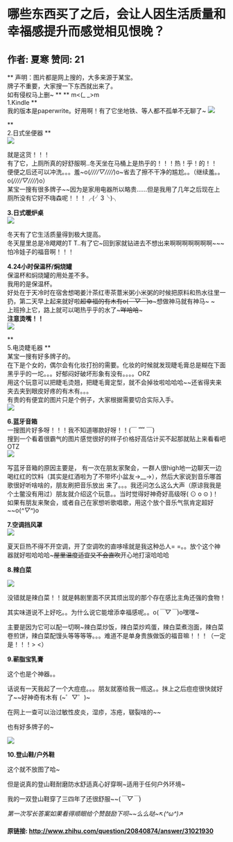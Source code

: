 # 哪些东西买了之后，会让人因生活质量和幸福感提升而感觉相见恨晚？
## 作者: 夏寒  赞同: 21
** 声明：图片都是网上搜的，大多来源于某宝。   
牌子不重要，大家搜一下东西就出来了。  
如有侵权马上删~ ** ** m<(_ _>m  
1.Kindle **  
我的版本是paperwrite。好用啊！有了它坐地铁、等人都不孤单不无聊了~
![](http://pic3.zhimg.com/57a46b46b0300e167d6f36ec45aeae0f_b.jpg)

  
**   
2.日式坐便器 **  
![](http://pic4.zhimg.com/70153fae1f2c1a54096f587da535a3ed_b.jpg)

 就是这货！！！  
有了它，上厕所真的好舒服啊..冬天坐在马桶上是热乎的！！！热！乎！的！！  
便便之后还可以冲洗。。。羞~o(*////▽////*)o~省去了擦不干净的尴尬。。（继续羞。。o(*////▽////*)o）  
某宝一搜有很多牌子~~因为是家用电器所以略贵……但是我用了几年之后现在上厕所没有它好不嗨森呢！！！╭(╯3╰)╮  
  
**3.日式暖炉桌**   
![](http://pic4.zhimg.com/979db158f7728f422c7a26bacff39338_b.jpg)


冬天有了它生活质量得到极大提高。  
冬天屋里总是冷飕飕的T T..有了它~回到家就钻进去不想出来啊啊啊啊啊啊啊~~~  
怕冷娃子的福音啊！！！  
  
**4.24小时保温杯/焖烧罐**   
保温杯和焖烧罐的用处差不多。  
我用的是保温杯。  
好处在于天冷时在宿舍想喝姜汁茶红枣茶薏米粥小米粥的时候把原料和热水往里一扔，第二天早上起来就好啦~~超幸福的有木有o(*￣▽￣*)o~~~想做神马就有神马~
~  
上班拎上它，路上就可以喝热乎乎的水了~~~咩哈哈~~~  
**注意烫嘴！！**   
![](http://pic3.zhimg.com/25ceae40933e637780b9e8b48597558c_b.jpg)

 **  
5.电烫睫毛器 **  
某宝一搜有好多牌子的。  
在下是个女的，偶尔会有化妆打扮的需要。化妆的时候就发现睫毛膏总是糊在下面黑乎乎的一坨。。。好郁闷好破坏形象有没有。。。。ORZ  
用这个玩意可以把睫毛烫翘，把睫毛膏定型，就不会掉妆啦哈哈哈~~还省得夹来夹去夹到眼皮好疼的有木有。。。  
有贵的有便宜的图片只是个例子，大家根据需要切合实际入手。  
![](http://pic1.zhimg.com/3bb6f2982dd8d661a407760b71098c9f_b.jpg)

 **6.蓝牙音箱**  
一搜图片好多呀！！！我不知道哪款好呀！！(￣ ﹌ ￣)  
搜到一个看着很霸气的图片感觉很好的样子价格好高估计买不起那就贴上来看看吧OTZ  
![](http://pic1.zhimg.com/d08a75770651a6e04af28e0bf569cbf7_b.jpg)

 写蓝牙音箱的原因主要是，
有一次在朋友家聚会，一群人很high地一边聊天一边喝红红的饮料（其实是红酒啦为了不带坏小盆友→__→），然后大家说到音乐哪首歌很好听啥啥的，朋友刷把音乐放出
来了。。。我还问怎么这么大声（原谅我我是个土鳖没有用过）朋友就介绍这个玩意。。当时觉得好神奇好高级呀( ⊙ o ⊙ )！  
如果有朋友来聚会，或者自己在家想听歌唱歌，用这个放个音乐气氛肯定超好~~o(*^▽^*)o  
  
**7.空调挡风罩**   
![](http://pic1.zhimg.com/a2fdcfe2e2d2a6b58436156da3c5986b_b.jpg)


夏天巨热不得不开空调，开了空调吹的直哆嗦就是我这种怂人= =。。放个这个神器就好啦哈哈哈~~~屋里温度适宜又不会直吹~~开心地打滚哈哈哈  

**8.辣白菜**

![](http://pic1.zhimg.com/d111308662030c67b7ffdaf1ae4863f8_b.jpg)

  

没错就是辣白菜！！就是韩剧里面不厌其烦出现的那个存在感比主角还强的食物！  

其实味道说不上好吃。。为什么说它能增添幸福感呢。。o(*￣▽￣*)o嘿嘿~

主要是因为它可以配一切啊~辣白菜炒饭，辣白菜炒鸡蛋，辣白菜煮泡面，辣白菜卷煎饼，辣白菜配馒头等等等等。。。难道不是单身贵族做饭的福音嘛！！！（一定是！！！>
<）

  

**9.蕲脂宝乳膏**

这个也是个神器。。

话说有一天我起了一个大痘痘。。。朋友就塞给我一瓶这。。抹上之后痘痘很快就好了~~好神奇有木有 (~゜▽゜)~

在网上一查可以治过敏性皮炎，湿疹，冻疮，皲裂啥的~~

也有好多牌子的~  

![](http://pic2.zhimg.com/379b0a8aa0aaa4abbbf31d443dcdbe90_b.jpg)

  

**10.登山鞋/户外鞋**

这个就不放图了哈~

但是说真的登山鞋耐磨防水舒适真心好穿啊~适用于任何户外环境~

我的一双登山鞋穿了三四年了还很舒服~~(*￣▽￣*)

  

_第一次写长答案如果看得顺眼给个赞鼓励下呗~~么么哒~↖(^ω^)↗_

#### 原链接: http://www.zhihu.com/question/20840874/answer/31021930